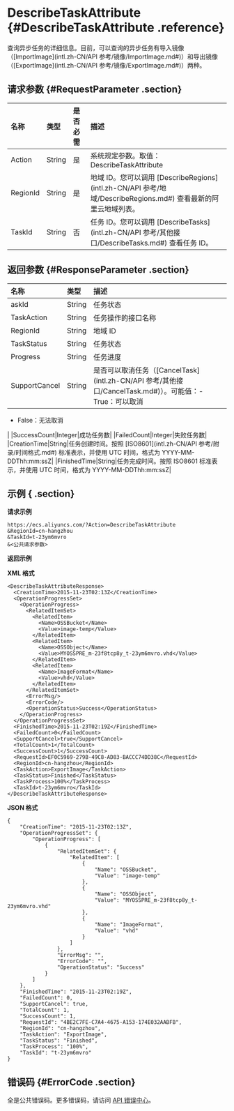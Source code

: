 # DescribeTaskAttribute {#DescribeTaskAttribute .reference}

查询异步任务的详细信息。目前，可以查询的异步任务有导入镜像（[ImportImage](intl.zh-CN/API 参考/镜像/ImportImage.md#)）和导出镜像（[ExportImage](intl.zh-CN/API 参考/镜像/ExportImage.md#)）两种。

## 请求参数 {#RequestParameter .section}

|名称|类型|是否必需|描述|
|:-|:-|:---|:-|
|Action|String|是|系统规定参数。取值：DescribeTaskAttribute|
|RegionId|String|是|地域 ID。您可以调用 [DescribeRegions](intl.zh-CN/API 参考/地域/DescribeRegions.md#) 查看最新的阿里云地域列表。|
|TaskId|String|否|任务 ID。您可以调用 [DescribeTasks](intl.zh-CN/API 参考/其他接口/DescribeTasks.md#) 查看任务 ID。|

## 返回参数 {#ResponseParameter .section}

|名称|类型|描述|
|:-|:-|:-|
|askId|String|任务状态|
|TaskAction|String|任务操作的接口名称|
|RegionId|String|地域 ID|
|TaskStatus|String|任务状态|
|Progress|String|任务进度|
|SupportCancel|String|是否可以取消任务（[CancelTask](intl.zh-CN/API 参考/其他接口/CancelTask.md#)）。可能值：-   True：可以取消
-   False：无法取消

|
|SuccessCount|Integer|成功任务数|
|FailedCount|Integer|失败任务数|
|CreationTime|String|任务创建时间。按照 [ISO8601](intl.zh-CN/API 参考/附录/时间格式.md#) 标准表示，并使用 UTC 时间，格式为 YYYY-MM-DDThh:mm:ssZ|
|FinishedTime|String|任务完成时间。按照 ISO8601 标准表示，并使用 UTC 时间，格式为 YYYY-MM-DDThh:mm:ssZ|

## 示例 { .section}

**请求示例** 

```
https://ecs.aliyuncs.com/?Action=DescribeTaskAttribute
&RegionId=cn-hangzhou
&TaskId=t-23ym6mvro
&<公共请求参数>
```

**返回示例** 

**XML 格式**

```
<DescribeTaskAttributeResponse>
  <CreationTime>2015-11-23T02:13Z</CreationTime>
  <OperationProgressSet>
    <OperationProgress>
      <RelatedItemSet>
        <RelatedItem>
          <Name>OSSBucket</Name>
          <Value>image-temp</Value>
        </RelatedItem>
        <RelatedItem>
          <Name>OSSObject</Name>
          <Value>MYOSSPRE_m-23f8tcp8y_t-23ym6mvro.vhd</Value>
        </RelatedItem>
        <RelatedItem>
          <Name>ImageFormat</Name>
          <Value>vhd</Value>
        </RelatedItem>
      </RelatedItemSet>
      <ErrorMsg/>
      <ErrorCode/>
      <OperationStatus>Success</OperationStatus>
    </OperationProgress>
  </OperationProgressSet>
  <FinishedTime>2015-11-23T02:19Z</FinishedTime>
  <FailedCount>0</FailedCount>
  <SupportCancel>true</SupportCancel>
  <TotalCount>1</TotalCount>
  <SuccessCount>1</SuccessCount>
  <RequestId>EF0C5969-279B-49C8-AD83-BACCC74DD38C</RequestId>
  <RegionId>cn-hangzhou</RegionId>
  <TaskAction>ExportImage</TaskAction>
  <TaskStatus>Finished</TaskStatus>
  <TaskProcess>100%</TaskProcess>
  <TaskId>t-23ym6mvro</TaskId>
</DescribeTaskAttributeResponse>
```

 **JSON 格式** 

```
{
    "CreationTime": "2015-11-23T02:13Z",
    "OperationProgressSet": {
        "OperationProgress": [
            {
                "RelatedItemSet": {
                    "RelatedItem": [
                        {
                            "Name": "OSSBucket",
                            "Value": "image-temp"
                        },
                        {
                            "Name": "OSSObject",
                            "Value": "MYOSSPRE_m-23f8tcp8y_t-23ym6mvro.vhd"
                        },
                        {
                            "Name": "ImageFormat",
                            "Value": "vhd"
                        }
                    ]
                },
                "ErrorMsg": "",
                "ErrorCode": "",
                "OperationStatus": "Success"
            }
        ]
    },
    "FinishedTime": "2015-11-23T02:19Z",
    "FailedCount": 0,
    "SupportCancel": true,
    "TotalCount": 1,
    "SuccessCount": 1,
    "RequestId": "4BE2C7FE-C7A4-4675-A153-174E032AABFB",
    "RegionId": "cn-hangzhou",
    "TaskAction": "ExportImage",
    "TaskStatus": "Finished",
    "TaskProcess": "100%",
    "TaskId": "t-23ym6mvro"
}
```

## 错误码 {#ErrorCode .section}

全是公共错误码。更多错误码，请访问 [API 错误中心](https://error-center.alibabacloud.com/status/product/Ecs)。

